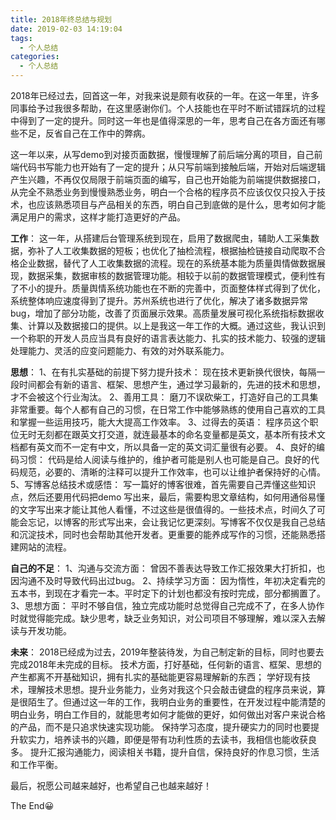 ```yaml
---
title: 2018年终总结与规划
date: 2019-02-03 14:19:04
tags:
  - 个人总结
categories:
  - 个人总结
---
```

2018年已经过去，回首这一年，对我来说是颇有收获的一年。在这一年里，许多同事给予过我很多帮助，在这里感谢你们。个人技能也在平时不断试错踩坑的过程中得到了一定的提升。同时这一年也是值得深思的一年，思考自己在各方面还有哪些不足，反省自己在工作中的弊病。

这一年以来，从写demo到对接页面数据，慢慢理解了前后端分离的项目，自己前端代码书写能力也开始有了一定的提升；从只写前端到接触后端，开始对后端逻辑产生兴趣，不再仅仅局限于前端页面的编写，自己也开始能为前端提供数据接口，从完全不熟悉业务到慢慢熟悉业务，明白一个合格的程序员不应该仅仅只投入于技术，也应该熟悉项目与产品相关的东西，明白自己到底做的是什么，思考如何才能满足用户的需求，这样才能打造更好的产品。

**工作**：
这一年，从搭建后台管理系统到现在，启用了数据爬虫，辅助人工采集数据，弥补了人工收集数据的短板；也优化了抽检流程，根据抽检链接自动爬取不合格企业数据，替代了人工收集数据的流程。现在的系统基本能为质量舆情做数据展现，数据采集，数据审核的数据管理功能。相较于以前的数据管理模式，便利性有了不小的提升。质量舆情系统功能也在不断的完善中，页面整体样式得到了优化，系统整体响应速度得到了提升。苏州系统也进行了优化，解决了诸多数据异常bug，增加了部分功能，改善了页面展示效果。高质量发展可视化系统指标数据收集、计算以及数据接口的提供。以上是我这一年工作的大概。通过这些，我认识到一个称职的开发人员应当具有良好的语言表达能力、扎实的技术能力、较强的逻辑处理能力、灵活的应变问题能力、有效的对外联系能力。

**思想**：
1、在有扎实基础的前提下努力提升技术：
现在技术更新换代很快，每隔一段时间都会有新的语言、框架、思想产生，通过学习最新的，先进的技术和思想，才不会被这个行业淘汰。
2、善用工具：
磨刀不误砍柴工，打造好自己的工具集非常重要。每个人都有自己的习惯，在日常工作中能够熟练的使用自己喜欢的工具和掌握一些运用技巧，能大大提高工作效率。
3、过得去的英语：
程序员这个职位无时无刻都在跟英文打交道，就连最基本的命名变量都是英文，基本所有技术文档都有英文而不一定有中文，所以具备一定的英文词汇量很有必要。
4、良好的编码习惯：
代码是给人阅读与维护的，维护者可能是别人也可能是自己。良好的代码规范，必要的、清晰的注释可以提升工作效率，也可以让维护者保持好的心情。
5、写博客总结技术或感悟：
写一篇好的博客很难，首先需要自己弄懂这些知识点，然后还要用代码把demo 写出来，最后，需要构思文章结构，如何用通俗易懂的文字写出来才能让其他人看懂，不过这些是很值得的。一些技术点，时间久了可能会忘记，以博客的形式写出来，会让我记忆更深刻。写博客不仅仅是我自己总结和沉淀技术，同时也会帮助其他开发者。更重要的能养成写作的习惯，还能熟悉搭建网站的流程。

**自己的不足**：
1、沟通与交流方面：
曾因不善表达导致工作汇报效果大打折扣，也因沟通不及时导致代码出过bug。
2、持续学习方面：
因为惰性，年初决定看完的五本书，到现在才看完一本。平时定下的计划也都没有按时完成，部分都搁置了。
3、思想方面：
平时不够自信，独立完成功能时总觉得自己完成不了，在多人协作时就觉得能完成。缺少思考，缺乏业务知识，对公司项目不够理解，难以深入去解读与开发功能。

**未来**：
2018已经成为过去，2019年整装待发，为自己制定新的目标，同时也要去完成2018年未完成的目标。
技术方面，打好基础，任何新的语言、框架、思想的产生都离不开基础知识，拥有扎实的基础能更容易理解新的东西；
学好现有技术，理解技术思想。提升业务能力，业务对我这个只会敲击键盘的程序员来说，算是很陌生了。但通过这一年的工作，我明白业务的重要性，在开发过程中能清楚的明白业务，明白工作目的，就能思考如何才能做的更好，如何做出对客户来说合格的产品，而不是只追求快速实现功能。
保持学习态度，提升硬实力的同时也要提升软实力，培养读书的兴趣，即便是带有功利性质的去读书，我相信也能收获良多。
提升汇报沟通能力，阅读相关书籍，提升自信，保持良好的作息习惯，生活和工作平衡。

最后，祝愿公司越来越好，也希望自己也越来越好！

The End😀
